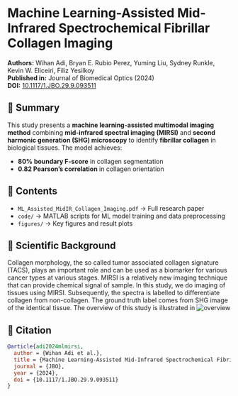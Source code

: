 # Machine Learning-Assisted Mid-Infrared Spectrochemical Fibrillar Collagen Imaging
**Authors:** Wihan Adi, Bryan E. Rubio Perez, Yuming Liu, Sydney Runkle, Kevin W. Eliceiri, Filiz Yesilkoy  
**Published in:** Journal of Biomedical Optics (2024)  
**DOI:** [10.1117/1.JBO.29.9.093511](https://doi.org/10.1117/1.JBO.29.9.093511)

## 🔬 Summary
This study presents a **machine learning-assisted multimodal imaging method** combining **mid-infrared spectral imaging (MIRSI)** and **second harmonic generation (SHG) microscopy** to identify **fibrillar collagen** in biological tissues. The model achieves:
- **80% boundary F-score** in collagen segmentation
- **0.82 Pearson’s correlation** in collagen orientation
  

## 📜 Contents
- `ML_Assisted_MidIR_Collagen_Imaging.pdf` → Full research paper
- `code/` → MATLAB scripts for ML model training and data preprocessing
- `figures/` → Key figures and result plots


## 🧬 Scientific Background
Collagen morphology, the so called tumor associated collagen signature (TACS), plays an important role and can be used as a biomarker for various cancer types at various stages. 
MIRSI is a relatively new imaging technique that can provide chemical signal of sample. In this study, we do imaging of tissues using MIRSI. Subsequently, the spectra is labelled to differentiate collagen from non-collagen. 
The ground truth label comes from SHG image of the identical tissue. The overview of this study is illustrated in ![overview](figures/fig1.png)


## 📌 Citation
```bibtex
@article{adi2024mlmirsi,
  author = {Wihan Adi et al.},
  title = {Machine Learning-Assisted Mid-Infrared Spectrochemical Fibrillar Collagen Imaging},
  journal = {JBO},
  year = {2024},
  doi = {10.1117/1.JBO.29.9.093511}
}

